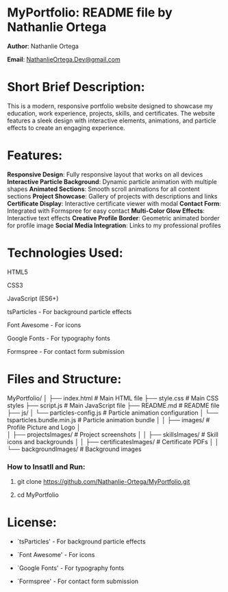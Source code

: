 # MyPortfolio: README file by Nathanlie Ortega


**Author**: Nathanlie Ortega


**Email**: NathanlieOrtega.Dev@gmail.com


# Short Brief Description:

This is a modern, responsive portfolio website designed to showcase my education, work experience, projects, skills, and certificates. The website features a sleek design with interactive elements, animations, and particle effects to create an engaging experience.


# Features:

**Responsive Design**: Fully responsive layout that works on all devices
**Interactive Particle Background**: Dynamic particle animation with multiple shapes
**Animated Sections**: Smooth scroll animations for all content sections
**Project Showcase**: Gallery of projects with descriptions and links
**Certificate Display**: Interactive certificate viewer with modal
**Contact Form**: Integrated with Formspree for easy contact
**Multi-Color Glow Effects**: Interactive text effects
**Creative Profile Border**: Geometric animated border for profile image
**Social Media Integration**: Links to my professional profiles

# Technologies Used:

HTML5

CSS3

JavaScript (ES6+)

tsParticles - For background particle effects

Font Awesome - For icons

Google Fonts - For typography fonts

Formspree - For contact form submission


# Files and Structure:

MyPortfolio/
│
├── index.html                  # Main HTML file
├── style.css                   # Main CSS styles
├── script.js                   # Main JavaScript file
├── README.md                   # README file
├── js/
│   └── particles-config.js         # Particle animation configuration
│   └── tsparticles.bundle.min.js   # Particle animation bundle
│
│
├── images/                     # Profile Picture and Logo
│                                      
│
├── projectsImages/             # Project screenshots
│
│
├── skillsImages/               # Skill icons and backgrounds
│
│
├── certificatesImages/         # Certificate PDFs
│
│
└── backgroundImages/           # Background images




### How to Insatll and Run:

1. git clone https://github.com/Nathanlie-Ortega/MyPortfolio.git


2. cd MyPortfolio




# License:

- `tsParticles' - For background particle effects

- `Font Awesome' - For icons

- `Google Fonts' - For typography fonts

- `Formspree' - For contact form submission